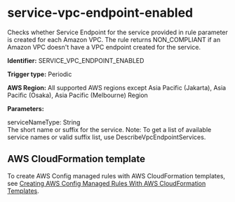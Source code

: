 # service\-vpc\-endpoint\-enabled<a name="service-vpc-endpoint-enabled"></a>

Checks whether Service Endpoint for the service provided in rule parameter is created for each Amazon VPC\. The rule returns NON\_COMPLIANT if an Amazon VPC doesn't have a VPC endpoint created for the service\. 

**Identifier:** SERVICE\_VPC\_ENDPOINT\_ENABLED

**Trigger type:** Periodic

**AWS Region:** All supported AWS regions except Asia Pacific \(Jakarta\), Asia Pacific \(Osaka\), Asia Pacific \(Melbourne\) Region

**Parameters:**

serviceNameType: String  
The short name or suffix for the service\. Note: To get a list of available service names or valid suffix list, use DescribeVpcEndpointServices\.

## AWS CloudFormation template<a name="w2aac12c33c15b9d579c15"></a>

To create AWS Config managed rules with AWS CloudFormation templates, see [Creating AWS Config Managed Rules With AWS CloudFormation Templates](aws-config-managed-rules-cloudformation-templates.md)\.